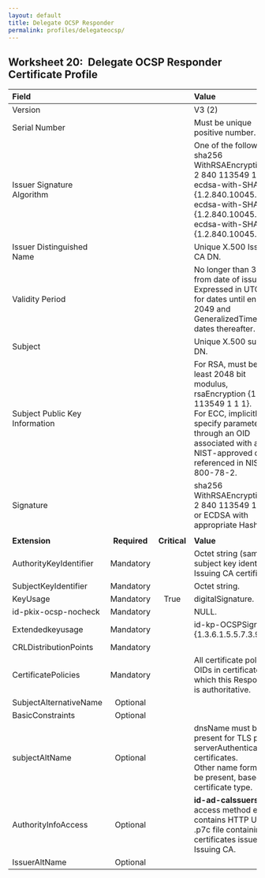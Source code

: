 ```yaml
---
layout: default
title: Delegate OCSP Responder
permalink: profiles/delegateocsp/
---
```


## Worksheet 20:&nbsp;&nbsp;Delegate OCSP Responder Certificate Profile

| **Field** |       |       | **Value**                             |
| :-------- | :---: | :---: | :-------------------------------     |
| Version   |       |       | V3 (2)                                 |
| Serial Number   |       |       | Must be unique positive number. |
| Issuer Signature Algorithm   |       |       |  One of the following: <br>sha256 WithRSAEncryption {1 2 840 113549 1 1 11} <br>ecdsa-with-SHA256 {1.2.840.10045.4.3.2} <br>ecdsa-with-SHA384 {1.2.840.10045.4.3.3} <br>ecdsa-with-SHA512 {1.2.840.10045.4.3.4}. | 
| Issuer Distinguished Name   |       |       |  Unique X.500 Issuing CA DN.  |
| Validity Period   |       |       |  No longer than 3 years from date of issue.<BR>Expressed in UTCTime for dates until end of 2049 and GeneralizedTime for dates thereafter.  | 
| Subject   |       |       |   Unique X.500 subject DN.   |
| Subject Public Key Information   |       |       |   For RSA, must be at least 2048 bit modulus, rsaEncryption {1 2 840 113549 1 1 1}.<BR>For ECC, implicitly specify parameters through an OID associated with a NIST-approved curve referenced in NIST SP 800-78-2.   |
| Signature   |       |       |   sha256 WithRSAEncryption {1 2 840 113549 1 1 11}<BR>or ECDSA with appropriate Hash.   |
|               |                 |              |                                       |
| **Extension** |  **Required**   | **Critical** | **Value**                             |
| AuthorityKeyIdentifier   | Mandatory  |  | Octet string (same as subject key identifier in Issuing CA certificate). |
| SubjectKeyIdentifier   | Mandatory |  | Octet string.  |
| KeyUsage  | Mandatory | True |  digitalSignature.  | 
| id-pkix-ocsp-nocheck   | Mandatory |  | NULL.  | 
| Extendedkeyusage   | Mandatory  |  | id-kp-OCSPSigning {1.3.6.1.5.5.7.3.9}.  | 
| CRLDistributionPoints   | Mandatory |   |   | 
| CertificatePolicies   | Mandatory  |  | All certificate policy OIDs in certificates for which this Responder is authoritative.  | 
|SubjectAlternativeName   | Optional  |  |   | 
|BasicConstraints   | Optional  |  |   |
|subjectAltName   | Optional  |  | dnsName must be present for TLS public serverAuthentication certificates.<BR>Other name forms may be present, based on certificate type.  | 
|AuthorityInfoAccess   | Optional  |  | **id-ad-caIssuers** access method entry contains HTTP URL for .p7c file containing certificates issued to Issuing CA. | 
| IssuerAltName   | Optional  |  |   | 
